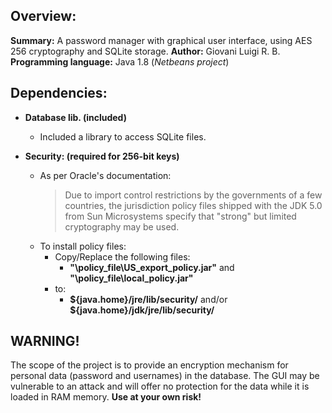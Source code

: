 ## Overview:
**Summary:** A password manager with graphical user interface, using AES 256 cryptography and SQLite storage.
**Author:** Giovani Luigi R. B. 
**Programming language:** Java 1.8 (*Netbeans project*)

## Dependencies:

 - **Database lib. (included)**
	 - Included a library to access SQLite files.

 - **Security: (required for 256-bit keys)**
	 - As per Oracle's documentation:
		 > Due to import control restrictions by the governments of a few countries, the jurisdiction policy files shipped with the JDK 5.0 from Sun Microsystems specify that "strong" but limited cryptography may be used.
	 - To install policy files:
		 - Copy/Replace the following files:
			 - **"\policy_file\US_export_policy.jar"** and **"\policy_file\local_policy.jar"**
		 - to:
			 - **\${java.home}/jre/lib/security/** and/or  **\${java.home}/jdk/jre/lib/security/**
 
 ## WARNING!
The scope of the project is to provide an encryption mechanism for personal data (password and usernames) in the database.
The GUI may be vulnerable to an attack and will offer no protection for the data while it is loaded in RAM memory.
**Use at your own risk!**